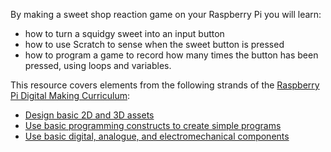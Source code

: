 By making a sweet shop reaction game on your Raspberry Pi you will learn:
- how to turn a squidgy sweet into an input button
- how to use Scratch to sense when the sweet button is pressed
- how to program a game to record how many times the button has been pressed, using loops and variables.

This resource covers elements from the following strands of the [Raspberry Pi Digital Making Curriculum](https://www.raspberrypi.org/curriculum/):

- [Design basic 2D and 3D assets](https://www.raspberrypi.org/curriculum/design/creator)
- [Use basic programming constructs to create simple programs](https://www.raspberrypi.org/curriculum/programming/creator)
- [Use basic digital, analogue, and electromechanical components](https://www.raspberrypi.org/curriculum/physical-computing/creator)

